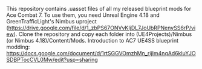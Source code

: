 This repository contains .uasset files of all my released blueprint mods for Ace Combat 7.
To use them, you need Unreal Engine 4.18 and GreenTrafficLight's Nimbus uproject (https://drive.google.com/file/d/1_zbPS67ONVvKIjDL7JoUbRPNenySS6rP/view).
Clone the repository and copy each folder into (UE4Projects)/Nimbus (or Nimbus 4.18)/Content/Mods.
Introduction to AC7 UE4SS blueprint modding: https://docs.google.com/document/d/1rtSGGVOmzhMn_rijIm4nqAd6kluYJOSDBPTocCVL0Mw/edit?usp=sharing
